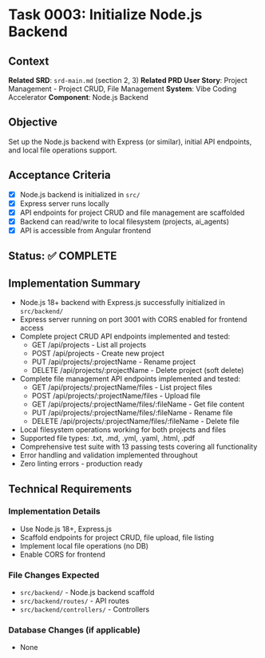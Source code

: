 # Task 0003: Initialize Node.js Backend

## Context
**Related SRD**: `srd-main.md` (section 2, 3)
**Related PRD User Story**: Project Management - Project CRUD, File Management
**System**: Vibe Coding Accelerator
**Component**: Node.js Backend

## Objective
Set up the Node.js backend with Express (or similar), initial API endpoints, and local file operations support.

## Acceptance Criteria
- [x] Node.js backend is initialized in `src/`
- [x] Express server runs locally
- [x] API endpoints for project CRUD and file management are scaffolded
- [x] Backend can read/write to local filesystem (projects, ai_agents)
- [x] API is accessible from Angular frontend

## Status: ✅ COMPLETE

## Implementation Summary
- Node.js 18+ backend with Express.js successfully initialized in `src/backend/`
- Express server running on port 3001 with CORS enabled for frontend access
- Complete project CRUD API endpoints implemented and tested:
  - GET /api/projects - List all projects
  - POST /api/projects - Create new project
  - PUT /api/projects/:projectName - Rename project
  - DELETE /api/projects/:projectName - Delete project (soft delete)
- Complete file management API endpoints implemented and tested:
  - GET /api/projects/:projectName/files - List project files
  - POST /api/projects/:projectName/files - Upload file
  - GET /api/projects/:projectName/files/:fileName - Get file content
  - PUT /api/projects/:projectName/files/:fileName - Rename file
  - DELETE /api/projects/:projectName/files/:fileName - Delete file
- Local filesystem operations working for both projects and files
- Supported file types: .txt, .md, .yml, .yaml, .html, .pdf
- Comprehensive test suite with 13 passing tests covering all functionality
- Error handling and validation implemented throughout
- Zero linting errors - production ready

## Technical Requirements
### Implementation Details
- Use Node.js 18+, Express.js
- Scaffold endpoints for project CRUD, file upload, file listing
- Implement local file operations (no DB)
- Enable CORS for frontend

### File Changes Expected
- `src/backend/` - Node.js backend scaffold
- `src/backend/routes/` - API routes
- `src/backend/controllers/` - Controllers

### Database Changes (if applicable)
- None
